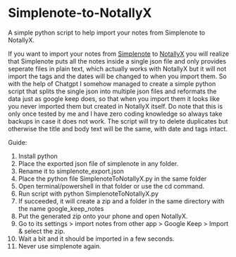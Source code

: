 # Simplenote-to-NotallyX
A simple python script to help import your notes from Simplenote to NotallyX.

If you want to import your notes from [Simplenote](https://simplenote.com/) to [NotallyX](https://github.com/PhilKes/NotallyX) you will realize that Simplenote puts all the notes inside a single json file and only provides seperate files in plain text, which actually works with NotallyX but it will not import the tags and the dates will be changed to when you import them. So with the help of Chatgpt I somehow managed to create a simple python script that splits the single json into multiple json files and reformats the data just as google keep does, so that when you import them it looks like you never imported them but created in NotallyX itself. Do note that this is only once tested by me and I have zero coding knowledge so always take backups in case it does not work. The script will try to delete duplicates but otherwise the title and body text will be the same, with date and tags intact.

Guide:

1. Install python
2. Place the exported json file of simplenote in any folder.
3. Rename it to simplenote_export.json
4. Place the python file SimplenoteToNotallyX.py in the same folder
5.  Open terminal/powershell in that folder or use the cd command.
6. Run script with python SimplenoteToNotallyX.py 
7. If succeeded, it will create a zip and a folder in the same directory with the name google_keep_notes
8. Put the generated zip onto your phone and open NotallyX.
9. Go to its settings > import notes from other app > Google Keep > Import & select the zip.
10. Wait a bit and it should be imported in a few seconds.
11. Never use simplenote again.
